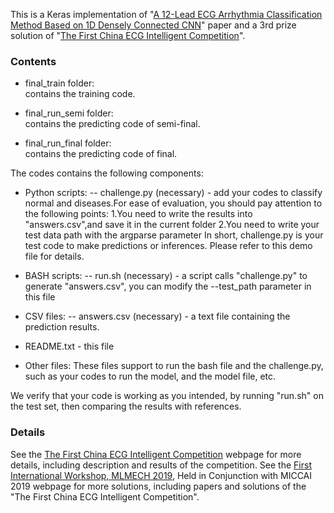 This is a Keras implementation of "[A 12-Lead ECG Arrhythmia Classification Method Based on 1D Densely Connected CNN](https://link.springer.com/book/10.1007%2F978-3-030-33327-0)" paper and a 3rd prize solution of "[The First China ECG Intelligent Competition](https://www.dcjingsai.com/v2/cmptDetail.html?id=277)".

### Contents

- final_train folder:  
contains the training code.

- final_run_semi folder:  
contains the predicting code of semi-final.

- final_run_final folder:  
contains the predicting code of final.


The codes contains the following components:

* Python scripts:
   -- challenge.py (necessary) -  add your codes to classify normal and diseases.For ease of evaluation, you should pay attention to the following points:
   1.You need to write the results into "answers.csv",and save it in the current folder
   2.You need to write your test data path with the argparse parameter
   In short, challenge.py is your test code to make predictions or inferences. Please refer to this demo file for details.


* BASH scripts:
   -- run.sh (necessary) - a script calls "challenge.py" to generate "answers.csv", you can modify the --test_path parameter in this file
     
	 
* CSV files:
   -- answers.csv (necessary) - a text file containing the prediction results.

* README.txt - this file

* Other files:
     These files support to run the bash file and the challenge.py, such as your codes to run the model, and the model file, etc.

We verify that your code is working as you intended, by running "run.sh" on the test set, then comparing the results with references.

### Details
See the [The First China ECG Intelligent Competition](http://mdi.ids.tsinghua.edu.cn/#/) webpage for more details, including description and results of the competition. See the [First International Workshop, MLMECH 2019](https://link.springer.com/book/10.1007%2F978-3-030-33327-0), Held in Conjunction with MICCAI 2019 webpage for more solutions, including papers and solutions of the "The First China ECG Intelligent Competition".  

